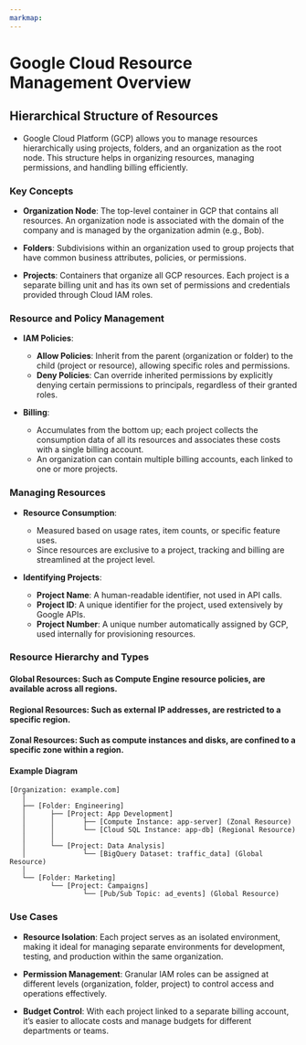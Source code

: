 ```yaml
---
markmap:
---
```


# Google Cloud Resource Management Overview

## Hierarchical Structure of Resources

- Google Cloud Platform (GCP) allows you to manage resources hierarchically using projects, folders, and an organization as the root node. This structure helps in organizing resources, managing permissions, and handling billing efficiently.

### Key Concepts

- **Organization Node**: The top-level container in GCP that contains all resources. An organization node is associated with the domain of the company and is managed by the organization admin (e.g., Bob).

- **Folders**: Subdivisions within an organization used to group projects that have common business attributes, policies, or permissions.

- **Projects**: Containers that organize all GCP resources. Each project is a separate billing unit and has its own set of permissions and credentials provided through Cloud IAM roles.

### Resource and Policy Management

- **IAM Policies**: 
  - **Allow Policies**: Inherit from the parent (organization or folder) to the child (project or resource), allowing specific roles and permissions.
  - **Deny Policies**: Can override inherited permissions by explicitly denying certain permissions to principals, regardless of their granted roles.

- **Billing**:
  - Accumulates from the bottom up; each project collects the consumption data of all its resources and associates these costs with a single billing account.
  - An organization can contain multiple billing accounts, each linked to one or more projects.

### Managing Resources

- **Resource Consumption**:
  - Measured based on usage rates, item counts, or specific feature uses.
  - Since resources are exclusive to a project, tracking and billing are streamlined at the project level.

- **Identifying Projects**:
  - **Project Name**: A human-readable identifier, not used in API calls.
  - **Project ID**: A unique identifier for the project, used extensively by Google APIs.
  - **Project Number**: A unique number automatically assigned by GCP, used internally for provisioning resources.

### Resource Hierarchy and Types

#### **Global Resources**: Such as Compute Engine resource policies, are available across all regions.
#### **Regional Resources**: Such as external IP addresses, are restricted to a specific region.
#### **Zonal Resources**: Such as compute instances and disks, are confined to a specific zone within a region.

#### Example Diagram
```
[Organization: example.com]
   │
   ├── [Folder: Engineering]
   │      ├── [Project: App Development]
   │      │       ├── [Compute Instance: app-server] (Zonal Resource)
   │      │       └── [Cloud SQL Instance: app-db] (Regional Resource)
   │      │
   │      └── [Project: Data Analysis]
   │              └── [BigQuery Dataset: traffic_data] (Global Resource)
   │
   └── [Folder: Marketing]
          └── [Project: Campaigns]
                  └── [Pub/Sub Topic: ad_events] (Global Resource)
```
### Use Cases

- **Resource Isolation**: Each project serves as an isolated environment, making it ideal for managing separate environments for development, testing, and production within the same organization.

- **Permission Management**: Granular IAM roles can be assigned at different levels (organization, folder, project) to control access and operations effectively.

- **Budget Control**: With each project linked to a separate billing account, it’s easier to allocate costs and manage budgets for different departments or teams.


